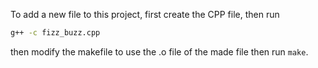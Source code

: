 To add a new file to this project,
first create the CPP file, then run

```sh
g++ -c fizz_buzz.cpp
```

then modify the makefile to use the .o file of the made file then run `make`.